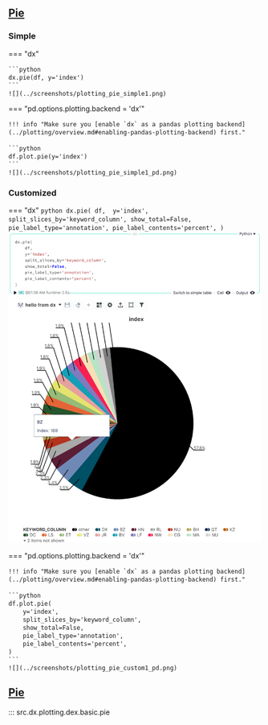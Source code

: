 <!-- --8<-- [start:usage] -->
## [Pie](../../reference/charts/basic_charts/#src.dx.plotting.dex.basic.pie)

### Simple
=== "dx"

    ```python
    dx.pie(df, y='index')
    ```
    ![](../screenshots/plotting_pie_simple1.png)

=== "pd.options.plotting.backend = 'dx'"

    !!! info "Make sure you [enable `dx` as a pandas plotting backend](../plotting/overview.md#enabling-pandas-plotting-backend) first."

    ```python
    df.plot.pie(y='index')
    ```
    ![](../screenshots/plotting_pie_simple1_pd.png)
    
### Customized
=== "dx"
    ```python
    dx.pie(
        df, 
        y='index',
        split_slices_by='keyword_column',
        show_total=False,
        pie_label_type='annotation',
        pie_label_contents='percent',
    )
    ```
    ![](../screenshots/plotting_pie_custom1.png)

=== "pd.options.plotting.backend = 'dx'"

    !!! info "Make sure you [enable `dx` as a pandas plotting backend](../plotting/overview.md#enabling-pandas-plotting-backend) first."

    ```python
    df.plot.pie(
        y='index',
        split_slices_by='keyword_column',
        show_total=False,
        pie_label_type='annotation',
        pie_label_contents='percent',
    )
    ```
    ![](../screenshots/plotting_pie_custom1_pd.png)
<!-- --8<-- [end:usage] -->

<!-- --8<-- [start:ref] -->
## [Pie](../../../plotting/basic_charts/#pie)
::: src.dx.plotting.dex.basic.pie
<!-- --8<-- [end:ref] -->